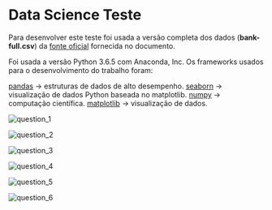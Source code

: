 # Data Science Teste

Para desenvolver este teste foi usada a versão completa dos dados (**bank-full.csv**) da [fonte oficial](https://archive.ics.uci.edu/ml/datasets/bank+marketing) fornecida no documento.

Foi usada a versão Python 3.6.5 com Anaconda, Inc. Os frameworks usados para o desenvolvimento do trabalho foram:

[pandas](https://pandas.pydata.org/) -> estruturas de dados de alto desempenho.
[seaborn](https://seaborn.pydata.org/) -> visualização de dados Python baseada no matplotlib.
[numpy](http://www.numpy.org/) -> computação científica.
[matplotlib](https://matplotlib.org/) -> visualização de dados.


![question_1](https://user-images.githubusercontent.com/28451312/46163286-27ca8480-c261-11e8-933e-a6676b7128bc.png)






![question_2](https://user-images.githubusercontent.com/28451312/46163326-44ff5300-c261-11e8-9c5d-3e47ad509971.png)




![question_3](https://user-images.githubusercontent.com/28451312/46163367-652f1200-c261-11e8-9112-71590bfc0f08.png)




![question_4](https://user-images.githubusercontent.com/28451312/46163415-87c12b00-c261-11e8-84af-148d98a65a34.png)





![question_5](https://user-images.githubusercontent.com/28451312/46163438-a4f5f980-c261-11e8-8a8b-ff3f675dab6a.png)



![question_6](https://user-images.githubusercontent.com/28451312/46163499-bb03ba00-c261-11e8-84c0-4f2b6851df1d.png)


